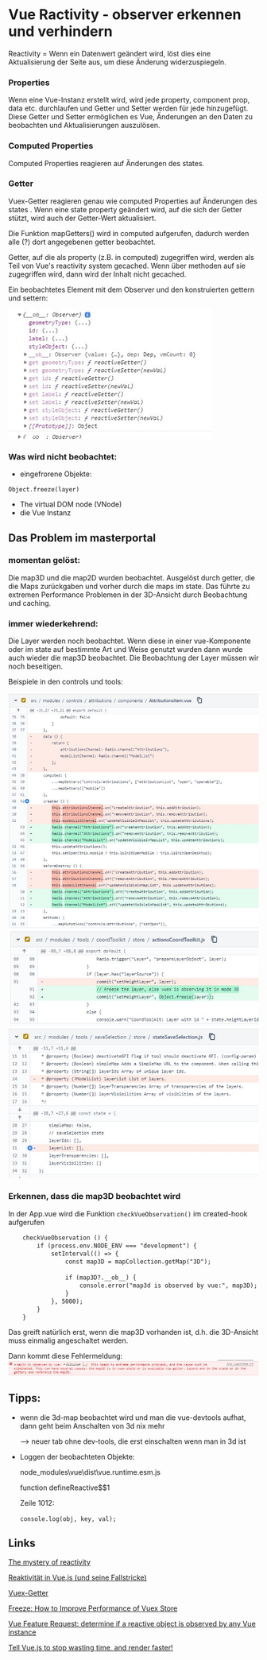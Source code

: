 # Vue Ractivity - observer erkennen und verhindern

Reactivity = Wenn ein Datenwert geändert wird, löst dies eine Aktualisierung der Seite aus, um diese Änderung widerzuspiegeln.

### Properties
Wenn eine Vue-Instanz erstellt wird, wird jede property, component prop, data etc. durchlaufen und Getter und Setter werden für jede hinzugefügt. Diese Getter und Setter ermöglichen es Vue, Änderungen an den Daten zu beobachten und Aktualisierungen auszulösen.

### Computed Properties
Computed Properties reagieren auf Änderungen des states.

### Getter
Vuex-Getter reagieren genau wie computed Properties auf Änderungen des states . Wenn eine state property geändert wird, auf die sich der Getter stützt, wird auch der Getter-Wert aktualisiert.

Die Funktion mapGetters() wird in computed aufgerufen, dadurch werden alle (?) dort angegebenen getter beobachtet.

Getter, auf die als property (z.B. in computed) zugegriffen wird, werden als Teil von Vue's reactivity system gecached. Wenn über methoden auf sie zugegriffen wird, dann wird der Inhalt nicht gecached.

Ein beobachtetes Element mit dem Observer und den konstruierten gettern und settern:

![Beobachtetes Element](elementWitObserver.jpg)

### Was wird nicht beobachtet:

- eingefrorene Objekte:
```
Object.freeze(layer)
```
- The virtual DOM node (VNode)
- die Vue Instanz

## Das Problem im masterportal

### momentan gelöst:

Die map3D und die map2D wurden beobachtet. Ausgelöst durch getter, die die Maps zurückgaben und vorher durch die maps im state. Das führte zu extremen Performance Problemen in der 3D-Ansicht durch Beobachtung und caching.

### immer wiederkehrend:

Die Layer werden noch beobachtet. Wenn diese in einer vue-Komponente oder im state auf bestimmte Art und Weise genutzt wurden dann wurde auch wieder die map3D beobachtet.
Die Beobachtung der Layer müssen wir noch beseitigen.

Beispiele in den controls und tools:

![Attributions](attributions.jpg)
![coordToolkit](coordToolkit.jpg)
![saveSelection](saveSelection.jpg)

### Erkennen, dass die map3D beobachtet wird

In der App.vue wird die Funktion ```checkVueObservation()``` im created-hook aufgerufen

```
    checkVueObservation () {
        if (process.env.NODE_ENV === "development") {
            setInterval(() => {
                const map3D = mapCollection.getMap("3D");

                if (map3D?.__ob__) {
                    console.error("map3d is observed by vue:", map3D);
                }
            }, 5000);
        }
    }
```
Das greift natürlich erst, wenn die map3D vorhanden ist, d.h. die 3D-Ansicht muss einmalig angeschaltet werden.

Dann kommt diese Fehlermeldung:
![map3DErrorMsg](map3DErrorMsg.jpg)



## Tipps:
- wenn die 3d-map beobachtet wird und man die vue-devtools aufhat, dann geht beim Anschalten von 3d nix mehr 
    
    --> neuer tab ohne dev-tools, die erst einschalten wenn man in 3d ist

- Loggen der beobachteten Objekte:

    node_modules\vue\dist\vue.runtime.esm.js

    function defineReactive$$1

    Zeile 1012: 
    
    ```console.log(obj, key, val);```


## Links    
[The mystery of reactivity](https://www.how-to-vue.com/vue/reactivity/)

[Reaktivität in Vue.js (und seine Fallstricke)](https://medium.com/js-dojo/reactivity-in-vue-js-and-its-pitfalls-de07a29c9407)

[Vuex-Getter](https://masteringjs.io/tutorials/vue/vuex-getters)

[Freeze: How to Improve Performance of Vuex Store](https://medium.com/@jiihu/how-to-improve-performance-of-vuex-store-c9e3cfb01f72)

[Vue Feature Request: determine if a reactive object is observed by any Vue instance](https://github.com/vuejs/vue/issues/4437)

[Tell Vue.js to stop wasting time, and render faster!](https://medium.com/@deadbeef404/tell-vue-js-to-stop-wasting-time-and-render-faster-7c3f7d2acaab)